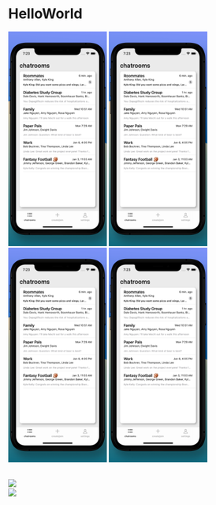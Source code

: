 # HelloWorld

<a><img src="https://github.com/larryn35/HelloWorld/blob/main/Screenshots/1.png" width="200">
<a><img src="https://github.com/larryn35/HelloWorld/blob/main/Screenshots/1.png" width="200">
<a><img src="https://github.com/larryn35/HelloWorld/blob/main/Screenshots/1.png" width="200">
<a><img src="https://github.com/larryn35/HelloWorld/blob/main/Screenshots/1.png" width="200">

<br>
<img src="https://github.com/larryn35/HelloWorld/blob/main/Screenshots/1.gif" width="200">
<br>
<img src="https://github.com/larryn35/HelloWorld/blob/main/Screenshots/2.gif" width="200">

